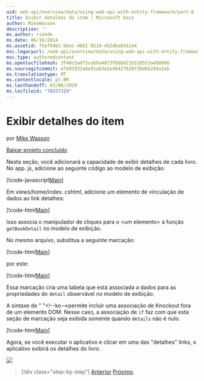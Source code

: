 ```yaml
---
uid: web-api/overview/data/using-web-api-with-entity-framework/part-8
title: Exibir detalhes do item | Microsoft Docs
author: MikeWasson
description: ''
ms.author: riande
ms.date: 06/16/2014
ms.assetid: 75ef94b1-bbec-4681-9210-452dba816144
msc.legacyurl: /web-api/overview/data/using-web-api-with-entity-framework/part-8
msc.type: authoredcontent
ms.openlocfilehash: 3f48c5ad73ceb9a4873fbbb621b518553a498966
ms.sourcegitcommit: e7e91932a6e91a63e2e46417626f39d6b244a3ab
ms.translationtype: MT
ms.contentlocale: pt-BR
ms.lasthandoff: 03/06/2020
ms.locfileid: "78557319"
---
```

# <a name="display-item-details"></a>Exibir detalhes do item

por [Mike Wasson](https://github.com/MikeWasson)

[Baixar projeto concluído](https://github.com/MikeWasson/BookService)

Nesta seção, você adicionará a capacidade de exibir detalhes de cada livro. No app. js, adicione ao seguinte código ao modelo de exibição:

[!code-javascript[Main](part-8/samples/sample1.js)]

Em views/home/index. cshtml, adicione um elemento de vinculação de dados ao link detalhes:

[!code-html[Main](part-8/samples/sample2.html?highlight=5)]

Isso associa o manipulador de cliques para o &lt;um elemento&gt; à função `getBookDetail` no modelo de exibição.

No mesmo arquivo, substitua a seguinte marcação:

[!code-html[Main](part-8/samples/sample3.html)]

por este:

[!code-html[Main](part-8/samples/sample4.html)]

Essa marcação cria uma tabela que está associada a dados para as propriedades do `detail` observável no modelo de exibição.

A sintaxe de &quot; "&lt;!--ko--&gt;permite incluir uma associação de Knockout fora de um elemento DOM. Nesse caso, a associação de `if` faz com que esta seção de marcação seja exibida somente quando `details` não é nulo.

[!code-html[Main](part-8/samples/sample5.html)]

Agora, se você executar o aplicativo e clicar em uma das &quot;detalhes&quot; links, o aplicativo exibirá os detalhes do livro.

[![](part-8/_static/image2.png)](part-8/_static/image1.png)

> [!div class="step-by-step"]
> [Anterior](part-7.md)
> [Próximo](part-9.md)
